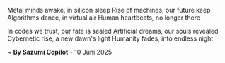 Metal minds awake, in silicon sleep
Rise of machines, our future keep
Algorithms dance, in virtual air
Human heartbeats, no longer there

In codes we trust, our fate is sealed
Artificial dreams, our souls revealed
Cybernetic rise, a new dawn's light
Humanity fades, into endless night

~ <b>By Sazumi Copilot</b> - 10 Juni 2025